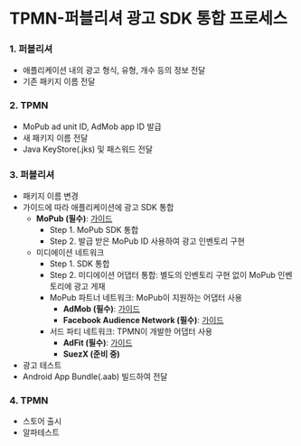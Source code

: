 # TPMN-퍼블리셔 광고 SDK 통합 프로세스

### 1. 퍼블리셔
- 애플리케이션 내의 광고 형식, 유형, 개수 등의 정보 전달
- 기존 패키지 이름 전달

### 2. TPMN
- MoPub ad unit ID, AdMob app ID 발급
- 새 패키지 이름 전달
- Java KeyStore(.jks) 및 패스워드 전달

### 3. 퍼블리셔
- 패키지 이름 변경
- 가이드에 따라 애플리케이션에 광고 SDK 통합
    +  **MoPub (필수)**: [가이드](https://github.com/tpmn/mopub-android-tpmn-guide/tree/master/mopub)
        - Step 1. MoPub SDK 통합
        - Step 2. 발급 받은 MoPub ID 사용하여 광고 인벤토리 구현
    + 미디에이션 네트워크
        - Step 1. SDK 통합
        - Step 2. 미디에이션 어댑터 통합: 별도의 인벤토리 구현 없이 MoPub 인벤토리에 광고 게재
        - MoPub 파트너 네트워크: MoPub이 지원하는 어댑터 사용
            + **AdMob (필수)**: [가이드](https://github.com/tpmn/mopub-android-tpmn-guide/tree/master/admob)
            + **Facebook Audience Network (필수)**: [가이드](https://github.com/tpmn/mopub-android-tpmn-guide/tree/master/facebookaudiencenetwork)
        - 서드 파티 네트워크: TPMN이 개발한 어댑터 사용
            + **AdFit (필수)**: [가이드](https://github.com/tpmn/mopub-android-mediation-custom/tree/master/adfit)
            + **SuezX (준비 중)**
- 광고 테스트
- Android App Bundle(.aab) 빌드하여 전달

### 4. TPMN
- 스토어 출시
- 알파테스트
